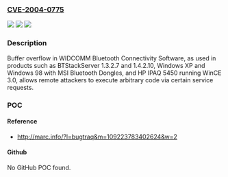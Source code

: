 ### [CVE-2004-0775](https://cve.mitre.org/cgi-bin/cvename.cgi?name=CVE-2004-0775)
![](https://img.shields.io/static/v1?label=Product&message=n%2Fa&color=blue)
![](https://img.shields.io/static/v1?label=Version&message=n%2Fa&color=blue)
![](https://img.shields.io/static/v1?label=Vulnerability&message=n%2Fa&color=brighgreen)

### Description

Buffer overflow in WIDCOMM Bluetooth Connectivity Software, as used in products such as BTStackServer 1.3.2.7 and 1.4.2.10, Windows XP and Windows 98 with MSI Bluetooth Dongles, and HP IPAQ 5450 running WinCE 3.0, allows remote attackers to execute arbitrary code via certain service requests.

### POC

#### Reference
- http://marc.info/?l=bugtraq&m=109223783402624&w=2

#### Github
No GitHub POC found.

